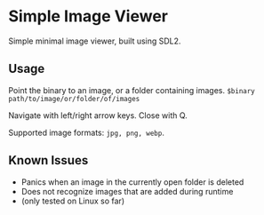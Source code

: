 # Simple Image Viewer
Simple minimal image viewer, built using SDL2.

## Usage
Point the binary to an image, or a folder containing images.
`$binary path/to/image/or/folder/of/images`

Navigate with left/right arrow keys.
Close with Q.

Supported image formats: `jpg, png, webp`.

## Known Issues
- Panics when an image in the currently open folder is deleted
- Does not recognize images that are added during runtime
- (only tested on Linux so far)
